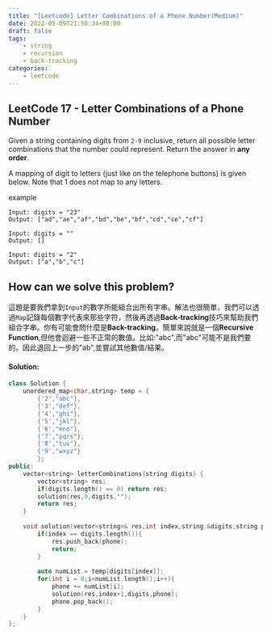 ```yaml
---
title: "[Leetcode] Letter Combinations of a Phone Number(Medium)"
date: 2022-05-09T21:50:34+08:00
draft: false
tags:
    - string
    - recursion
    - back-tracking
categories:
    - leetcode
---
```


## LeetCode 17 - Letter Combinations of a Phone Number
Given a string containing digits from `2-9` inclusive, return all possible letter combinations that the number could represent. Return the answer in **any order**.

A mapping of digit to letters (just like on the telephone buttons) is given below. Note that 1 does not map to any letters.


example
```
Input: digits = "23"
Output: ["ad","ae","af","bd","be","bf","cd","ce","cf"]
```

```
Input: digits = ""
Output: []
```

```
Input: digits = "2"
Output: ["a","b","c"]
```
## How can we solve this problem?
這題是要我們拿到`Input`的數字所能組合出所有字串。解法也很簡單，我們可以透過`Map`記錄每個數字代表來那些字符，然後再透過**Back-tracking**技巧來幫助我們組合字串。你有可能會問什麼是**Back-tracking**。簡單來說就是一個**Recursive Function**,但他會迴避一些不正常的數值。比如:"abc",而"abc"可能不是我們要的。因此退回上一步的"ab",並嘗試其他數值/結果。
#### Solution:

```c++
class Solution {
    unordered_map<char,string> temp = {
        {'2',"abc"},
        {'3',"def"},
        {'4',"ghi"},
        {'5',"jkl"},
        {'6',"mno"},
        {'7',"pqrs"},
        {'8',"tuv"},
        {'9',"wxyz"}
        };
public:
    vector<string> letterCombinations(string digits) {
        vector<string> res;
        if(digits.length() == 0) return res;
        solution(res,0,digits,"");
        return res;
    }
    
    void solution(vector<string>& res,int index,string &digits,string phone){
        if(index == digits.length()){
            res.push_back(phone);
            return;
        }
        
        auto numList = temp[digits[index]];
        for(int i = 0;i<numList.length();i++){
            phone += numList[i];
            solution(res,index+1,digits,phone);
            phone.pop_back();
        }
    }
};
```


